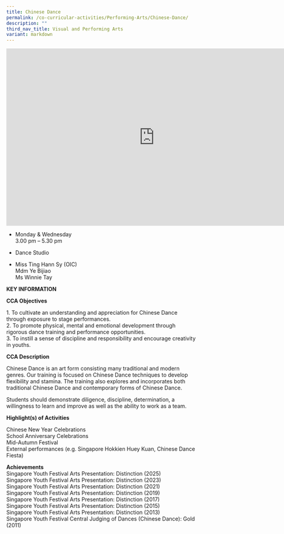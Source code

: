 ```yaml
---
title: Chinese Dance
permalink: /co-curricular-activities/Performing-Arts/Chinese-Dance/
description: ""
third_nav_title: Visual and Performing Arts
variant: markdown
---
```

<iframe allowfullscreen="true" height="467" width="780" frameborder="0" src="https://docs.google.com/presentation/d/e/2PACX-1vSNCNN_5J1vYH7qLxqOSSFJE0S9wI7b4LltOegsJQQHghv5a2iqeHo2bUjW-Tkiie5aE5w9hPq2BrUJ/embed?start=true&amp;loop=true&amp;delayms=5000"></iframe>

*   Monday &amp; Wednesday  
    3.00 pm – 5.30 pm  
   


*   Dance Studio

*   Miss Ting Hann Sy (OIC) <br>
    Mdm Ye Bijiao <br>
		Ms Winnie Tay 
		
**KEY INFORMATION**

**CCA Objectives**

1\. To cultivate an understanding and appreciation for Chinese Dance through exposure to stage performances.<br>
2\. To promote physical, mental and emotional development through rigorous dance training and performance opportunities.<br>
3\. To instill a sense of discipline and responsibility and encourage creativity in youths.

**CCA Description**

Chinese Dance is an art form consisting many traditional and modern genres. Our training is focused on Chinese Dance techniques to develop flexibility and stamina. The training also explores and incorporates both traditional Chinese Dance and contemporary forms of Chinese Dance.

  

Students should demonstrate diligence, discipline, determination, a willingness to learn and improve as well as the ability to work as a team.

**Highlight(s) of Activities**

Chinese New Year Celebrations<br>
School Anniversary Celebrations<br>
Mid-Autumn Festival<br>
External performances (e.g. Singapore Hokkien Huey Kuan, Chinese Dance Fiesta)

**Achievements** <br>
Singapore Youth Festival Arts Presentation: Distinction (2025) <br>
Singapore Youth Festival Arts Presentation: Distinction (2023) <br>
Singapore Youth Festival Arts Presentation: Distinction (2021)  <br>
Singapore Youth Festival Arts Presentation: Distinction (2019)<br>
Singapore Youth Festival Arts Presentation: Distinction (2017)<br>
Singapore Youth Festival Arts Presentation: Distinction (2015)<br>
Singapore Youth Festival Arts Presentation: Distinction (2013)<br>
Singapore Youth Festival Central Judging of Dances (Chinese Dance): Gold (2011)